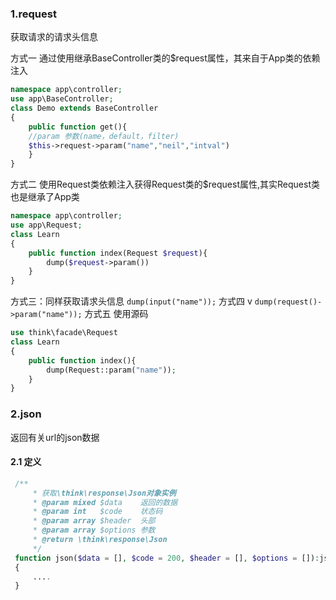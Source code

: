 
### 1.request
获取请求的请求头信息

方式一 通过使用继承BaseController类的$request属性，其来自于App类的依赖注入
```php
namespace app\controller;
use app\BaseController;
class Demo extends BaseController
{
    public function get(){
    //param 参数(name，default，filter)
    $this->request->param("name","neil","intval")
    }
}
```
方式二 使用Request类依赖注入获得Request类的$request属性,其实Request类也是继承了App类
```php
namespace app\controller;
use app\Request;
class Learn
{
    public function index(Request $request){
        dump($request->param())
    }
}
```
方式三：同样获取请求头信息
 `dump(input("name"));`
方式四 v
`dump(request()->param("name"));`
方式五 使用源码
```php
use think\facade\Request
class Learn
{
    public function index(){
        dump(Request::param("name"));
    }
}
```

### 2.json 
返回有关url的json数据

#### 2.1 定义
```php
 /**
     * 获取\think\response\Json对象实例
     * @param mixed $data    返回的数据
     * @param int   $code    状态码
     * @param array $header  头部
     * @param array $options 参数
     * @return \think\response\Json
     */
 function json($data = [], $code = 200, $header = [], $options = []):json
 {
     ....
 }



```